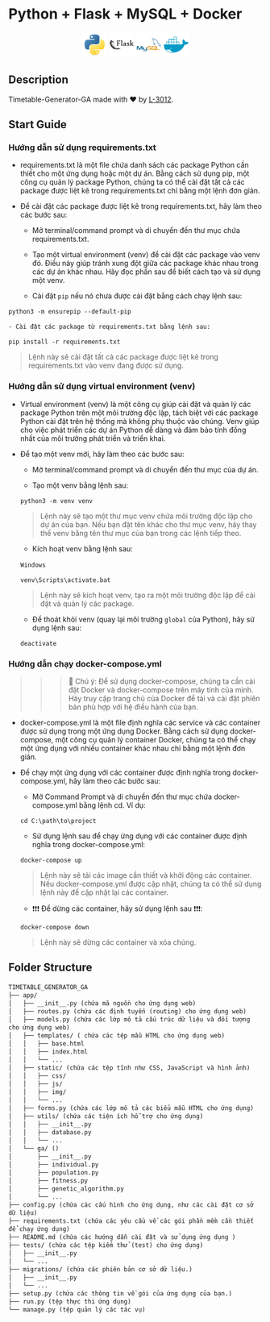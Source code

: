 <!-- Folder structure -->
# Python + Flask + MySQL + Docker

<p align="center">
  <img src="https://github.com/devicons/devicon/blob/master/icons/python/python-original.svg" alt="Python Logo" width="50" height="50"/>
  <img src="https://github.com/devicons/devicon/blob/master/icons/flask/flask-original-wordmark.svg" alt="Flask Logo" width="50" height="50"/>
  <img src="https://github.com/devicons/devicon/blob/master/icons/mysql/mysql-original-wordmark.svg" alt="MySQL Logo" width="50" height="50"/>
  <img src="https://github.com/devicons/devicon/blob/master/icons/docker/docker-plain.svg" alt="Docker Logo" width="50" height="50"/>
</p>

## Description
Timetable-Generator-GA made with ❤️ by [L-3012](https://github.com/lov3five).

## Start Guide

### Hướng dẫn sử dụng requirements.txt
- requirements.txt là một file chứa danh sách các package Python cần thiết cho một ứng dụng hoặc một dự án. Bằng cách sử dụng pip, một công cụ quản lý package Python, chúng ta có thể cài đặt tất cả các package được liệt kê trong requirements.txt chỉ bằng một lệnh đơn giản.

- Để cài đặt các package được liệt kê trong requirements.txt, hãy làm theo các bước sau:

    - Mở terminal/command prompt và di chuyển đến thư mục chứa requirements.txt.

    - Tạo một virtual environment (venv) để cài đặt các package vào venv đó. Điều này giúp tránh xung đột giữa các package khác nhau trong các dự án khác nhau. Hãy đọc phần sau để biết cách tạo và sử dụng một venv.

    - Cài đặt `pip` nếu nó chưa được cài đặt bằng cách chạy lệnh sau:
```
python3 -m ensurepip --default-pip
```

    - Cài đặt các package từ requirements.txt bằng lệnh sau:
```
pip install -r requirements.txt
```
> Lệnh này sẽ cài đặt tất cả các package được liệt kê trong requirements.txt vào venv đang được sử dụng.

### Hướng dẫn sử dụng virtual environment (venv)
- Virtual environment (venv) là một công cụ giúp cài đặt và quản lý các package Python trên một môi trường độc lập, tách biệt với các package Python cài đặt trên hệ thống mà không phụ thuộc vào chúng. Venv giúp cho việc phát triển các dự án Python dễ dàng và đảm bảo tính đồng nhất của môi trường phát triển và triển khai.

- Để tạo một venv mới, hãy làm theo các bước sau:

    - Mở terminal/command prompt và di chuyển đến thư mục của dự án.

    - Tạo một venv bằng lệnh sau:
    ```
    python3 -m venv venv
    ```
    > Lệnh này sẽ tạo một thư mục venv chứa môi trường độc lập cho dự án của bạn. Nếu bạn đặt tên khác cho thư mục venv, hãy thay thế venv bằng tên thư mục của bạn trong các lệnh tiếp theo.
    - Kích hoạt venv bằng lệnh sau:
    
    `Windows`
    ```
    venv\Scripts\activate.bat
    ```
    > Lệnh này sẽ kích hoạt venv, tạo ra một môi trường độc lập để cài đặt và quản lý các package.

    - Để thoát khỏi venv (quay lại môi trường `global` của Python), hãy sử dụng lệnh sau:
    ```
    deactivate
    ```
### Hướng dẫn chạy docker-compose.yml
>>> 🔴  Chú ý: Để sử dụng docker-compose, chúng ta cần cài đặt Docker và docker-compose trên máy tính của mình. Hãy truy cập trang chủ của Docker để tải và cài đặt phiên bản phù hợp với hệ điều hành của bạn.
- docker-compose.yml là một file định nghĩa các service và các container được sử dụng trong một ứng dụng Docker. Bằng cách sử dụng docker-compose, một công cụ quản lý container Docker, chúng ta có thể chạy một ứng dụng với nhiều container khác nhau chỉ bằng một lệnh đơn giản.

- Để chạy một ứng dụng với các container được định nghĩa trong docker-compose.yml, hãy làm theo các bước sau:

    - Mở Command Prompt và di chuyển đến thư mục chứa docker-compose.yml bằng lệnh cd. Ví dụ:
    ```
    cd C:\path\to\project
    ```
    - Sử dụng lệnh sau để chạy ứng dụng với các container được định nghĩa trong docker-compose.yml:
    ```
    docker-compose up
    ```
    > Lệnh này sẽ tải các image cần thiết và khởi động các container. Nếu docker-compose.yml được cập nhật, chúng ta có thể sử dụng lệnh này để cập nhật lại các container.
    
    - ❗❗❗ Để dừng các container, hãy sử dụng lệnh sau ❗❗❗:
    ```
    docker-compose down
    ```
    > Lệnh này sẽ dừng các container và xóa chúng.
    
## Folder Structure
```
TIMETABLE_GENERATOR_GA
├── app/
│   ├── __init__.py (chứa mã nguồn cho ứng dụng web)
│   ├── routes.py (chứa các định tuyến (routing) cho ứng dụng web)
│   ├── models.py (chứa các lớp mô tả cấu trúc dữ liệu và đối tượng cho ứng dụng web)
│   ├── templates/ ( chứa các tệp mẫu HTML cho ứng dụng web)
│   │   ├── base.html
│   │   ├── index.html
│   │   └── ...
│   ├── static/ (chứa các tệp tĩnh như CSS, JavaScript và hình ảnh)
│   │   ├── css/
│   │   ├── js/
│   │   ├── img/
│   │   └── ...
│   ├── forms.py (chứa các lớp mô tả các biểu mẫu HTML cho ứng dụng)
│   ├── utils/ (chứa các tiện ích hỗ trợ cho ứng dụng)
│   │   ├── __init__.py
│   │   ├── database.py
│   │   └── ...
│   └── ga/ ()
│       ├── __init__.py
│       ├── individual.py
│       ├── population.py
│       ├── fitness.py
│       ├── genetic_algorithm.py
│       └── ...
├── config.py (chứa các cấu hình cho ứng dụng, như các cài đặt cơ sở dữ liệu)
├── requirements.txt (chứa các yêu cầu về các gói phần mềm cần thiết để chạy ứng dụng)
├── README.md (chứa các hướng dẫn cài đặt và sử dụng ứng dụng )
├── tests/ (chứa các tệp kiểm thử (test) cho ứng dụng)
│   ├── __init__.py
│   └── ...
├── migrations/ (chứa các phiên bản cơ sở dữ liệu.)
│   ├── __init__.py
│   └── ...
├── setup.py (chứa các thông tin về gói của ứng dụng của bạn.)
├── run.py (tệp thực thi ứng dụng)
└── manage.py (tệp quản lý các tác vụ)
```
